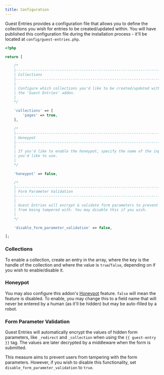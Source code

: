 ```yaml
---
title: Configuration
---
```


Guest Entries provides a configuration file that allows you to define the collections you wish for entries to be created/updated within. You will have published this configuration file during the installation process - it'll be located at `config/guest-entries.php`.

```php
<?php

return [

    /*
    |--------------------------------------------------------------------------
    | Collections
    |--------------------------------------------------------------------------
    |
    | Configure which collections you'd like to be created/updated with
    | the 'Guest Entries' addon.
    |
    */

    'collections' => [
        'pages' => true,
    ],

    /*
    |--------------------------------------------------------------------------
    | Honeypot
    |--------------------------------------------------------------------------
    |
    | If you'd like to enable the honeypot, specify the name of the input
    | you'd like to use.
    |
    */

    'honeypot' => false,

    /*
    |--------------------------------------------------------------------------
    | Form Parameter Validation
    |--------------------------------------------------------------------------
    |
    | Guest Entries will encrypt & validate form parameters to prevent them
    | from being tampered with. You may disable this if you wish.
    |
    */

    'disable_form_parameter_validation' => false,

];
```

### Collections

To enable a collection, create an entry in the array, where the key is the handle of the collection and where the value is `true`/`false`, depending on if you wish to enable/disable it.

### Honeypot

You may also configure this addon's [Honeypot](#honeypot) feature. `false` will mean the feature is disabled. To enable, you may change this to a field name that will never be entered by a human (as it'll be hidden) but may be auto-filled by a robot.

### Form Parameter Validation

Guest Entries will automatically encrypt the values of hidden form parameters, like `_redirect` and `_collection` when using the `{{ guest-entry }}` tag. The values are later decrypted by a middleware when the form is submitted.

This measure aims to prevent users from tampering with the form parameters. However, if you wish to disable this functionality, set `disable_form_parameter_validation` to `true`.
